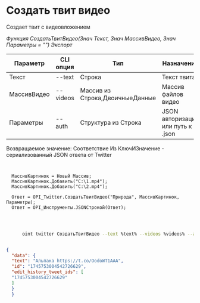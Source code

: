 ﻿---
sidebar_position: 4
---

# Создать твит видео
 Создает твит с видеовложением


*Функция СоздатьТвитВидео(Знач Текст, Знач МассивВидео, Знач Параметры = "") Экспорт*

  | Параметр | CLI опция | Тип | Назначение |
  |-|-|-|-|
  | Текст | --text | Строка | Текст твита |
  | МассивВидео | --videos | Массив из Строка,ДвоичныеДанные | Массив файлов видео |
  | Параметры | --auth | Структура из Строка | JSON авторизации или путь к .json |

  
  Возвращаемое значение:   Соответствие Из КлючИЗначение - сериализованный JSON ответа от Twitter

```bsl title="Пример кода"
	
  
  МассивКартинок = Новый Массив;
  МассивКартинок.Добавить("C:\1.mp4");
  МассивКартинок.Добавить("C:\2.mp4");
  
  Ответ = OPI_Twitter.СоздатьТвитВидео("Природа", МассивКартинок, Параметры);
  Ответ = OPI_Инструменты.JSONСтрокой(Ответ);
  
	
```

```sh title="Пример команды CLI"
    
      oint twitter СоздатьТвитВидео --text %text% --videos %videos% --auth %auth%

```


```json title="Результат"

{
  "data": {
  "text": "Альпака https://t.co/OodoWT1AAA",
  "id": "1745753004542726629",
  "edit_history_tweet_ids": [
  "1745753004542726629"
  ]
  }
  }

```
